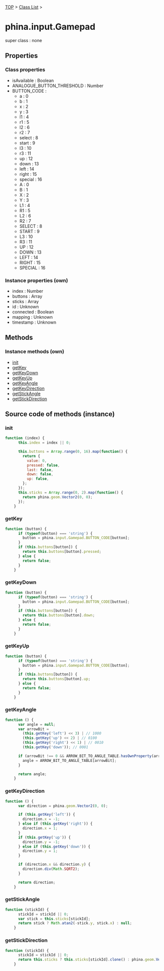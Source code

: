 [TOP](../../README.md) > [Class List](../class-list.md) >

# phina.input.Gamepad

super class : none

## Properties

### Class properties

* isAvailable : Boolean
* ANALOGUE_BUTTON_THRESHOLD : Number
* BUTTON_CODE : 
  * a : 0
  * b : 1
  * x : 2
  * y : 3
  * l1 : 4
  * r1 : 5
  * l2 : 6
  * r2 : 7
  * select : 8
  * start : 9
  * l3 : 10
  * r3 : 11
  * up : 12
  * down : 13
  * left : 14
  * right : 15
  * special : 16
  * A : 0
  * B : 1
  * X : 2
  * Y : 3
  * L1 : 4
  * R1 : 5
  * L2 : 6
  * R2 : 7
  * SELECT : 8
  * START : 9
  * L3 : 10
  * R3 : 11
  * UP : 12
  * DOWN : 13
  * LEFT : 14
  * RIGHT : 15
  * SPECIAL : 16


### Instance properties (own)

* index : Number
* buttons : Array
* sticks : Array
* id : Unknown
* connected : Boolean
* mapping : Unknown
* timestamp : Unknown


## Methods


### Instance methods (own)

* [init](#instance_init)
* [getKey](#instance_getKey)
* [getKeyDown](#instance_getKeyDown)
* [getKeyUp](#instance_getKeyUp)
* [getKeyAngle](#instance_getKeyAngle)
* [getKeyDirection](#instance_getKeyDirection)
* [getStickAngle](#instance_getStickAngle)
* [getStickDirection](#instance_getStickDirection)



## Source code of methods (instance)

### <a name="instance_init"></a>init
```javascript
function (index) {
      this.index = index || 0;

      this.buttons = Array.range(0, 16).map(function() {
        return {
          value: 0,
          pressed: false,
          last: false,
          down: false,
          up: false,
        };
      });
      this.sticks = Array.range(0, 2).map(function() {
        return phina.geom.Vector2(0, 0);
      });
    }
```

### <a name="instance_getKey"></a>getKey
```javascript
function (button) {
      if (typeof(button) === 'string') {
        button = phina.input.Gamepad.BUTTON_CODE[button];
      }
      if (this.buttons[button]) {
        return this.buttons[button].pressed;
      } else {
        return false;
      }
    }
```

### <a name="instance_getKeyDown"></a>getKeyDown
```javascript
function (button) {
      if (typeof(button) === 'string') {
        button = phina.input.Gamepad.BUTTON_CODE[button];
      }
      if (this.buttons[button]) {
        return this.buttons[button].down;
      } else {
        return false;
      }
    }
```

### <a name="instance_getKeyUp"></a>getKeyUp
```javascript
function (button) {
      if (typeof(button) === 'string') {
        button = phina.input.Gamepad.BUTTON_CODE[button];
      }
      if (this.buttons[button]) {
        return this.buttons[button].up;
      } else {
        return false;
      }
    }
```

### <a name="instance_getKeyAngle"></a>getKeyAngle
```javascript
function () {
      var angle = null;
      var arrowBit =
        (this.getKey('left') << 3) | // 1000
        (this.getKey('up') << 2) | // 0100
        (this.getKey('right') << 1) | // 0010
        (this.getKey('down')); // 0001

      if (arrowBit !== 0 && ARROW_BIT_TO_ANGLE_TABLE.hasOwnProperty(arrowBit)) {
        angle = ARROW_BIT_TO_ANGLE_TABLE[arrowBit];
      }

      return angle;
    }
```

### <a name="instance_getKeyDirection"></a>getKeyDirection
```javascript
function () {
      var direction = phina.geom.Vector2(0, 0);

      if (this.getKey('left')) {
        direction.x = -1;
      } else if (this.getKey('right')) {
        direction.x = 1;
      }
      if (this.getKey('up')) {
        direction.y = -1;
      } else if (this.getKey('down')) {
        direction.y = 1;
      }

      if (direction.x && direction.y) {
        direction.div(Math.SQRT2);
      }

      return direction;
    }
```

### <a name="instance_getStickAngle"></a>getStickAngle
```javascript
function (stickId) {
      stickId = stickId || 0;
      var stick = this.sticks[stickId];
      return stick ? Math.atan2(-stick.y, stick.x) : null;
    }
```

### <a name="instance_getStickDirection"></a>getStickDirection
```javascript
function (stickId) {
      stickId = stickId || 0;
      return this.sticks ? this.sticks[stickId].clone() : phina.geom.Vector2(0, 0);
    }
```


